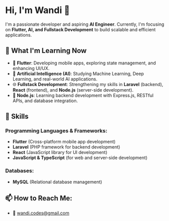 # Hi, I'm Wandi 👋  

I'm a passionate developer and aspiring **AI Engineer**. Currently, I'm focusing on **Flutter, AI, and Fullstack Development** to build scalable and efficient applications.  

## 🌱 What I'm Learning Now  
- 📱 **Flutter**: Developing mobile apps, exploring state management, and enhancing UI/UX.  
- 🤖 **Artificial Intelligence (AI)**: Studying Machine Learning, Deep Learning, and real-world AI applications.  
- 🌐 **Fullstack Development**: Strengthening my skills in **Laravel** (backend), **React** (frontend), and **Node.js** (server-side development).  
- 🚀 **Node.js**: Learning backend development with Express.js, RESTful APIs, and database integration.  

## 💼 Skills  

### **Programming Languages & Frameworks:**  
- **Flutter** (Cross-platform mobile app development)  
- **Laravel** (PHP framework for backend development)  
- **React** (JavaScript library for UI development)  
- **JavaScript & TypeScript** (for web and server-side development)  

### **Databases:**  
- **MySQL** (Relational database management)  

## 📫 How to Reach Me:  
- 📧 [wandi.codes@gmail.com](mailto:wandi.codes@gmail.com)  
